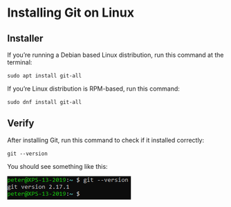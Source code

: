 # Installing Git on Linux

## Installer

If you’re running a Debian based Linux distribution, run this command at the terminal:

```
sudo apt install git-all
```

If you’re Linux distribution is RPM-based, run this command:

```
sudo dnf install git-all
```

## Verify

After installing Git, run this command to check if it installed correctly:

```
git --version
```

You should see something like this:
 
![Git version on Linux](../../img/git-linux-version.png)
